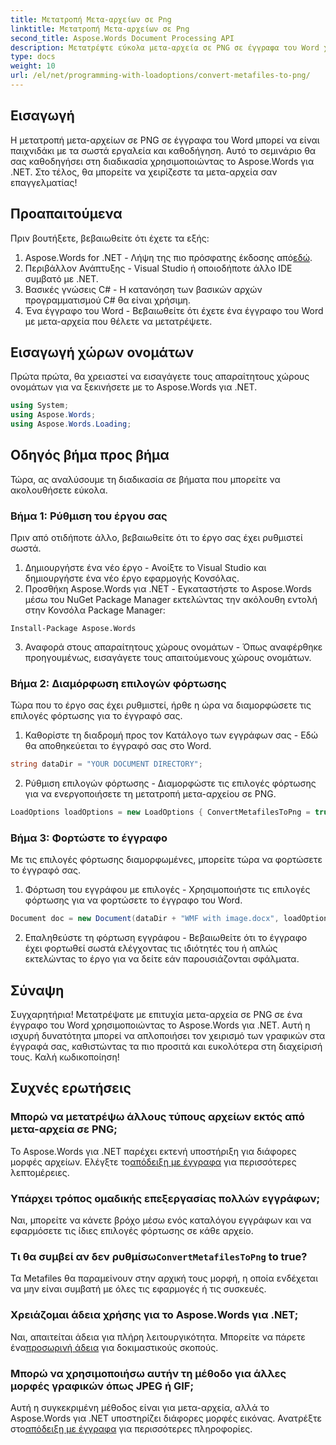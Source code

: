 ```yaml
---
title: Μετατροπή Μετα-αρχείων σε Png
linktitle: Μετατροπή Μετα-αρχείων σε Png
second_title: Aspose.Words Document Processing API
description: Μετατρέψτε εύκολα μετα-αρχεία σε PNG σε έγγραφα του Word χρησιμοποιώντας το Aspose.Words για .NET με αυτό το βήμα προς βήμα σεμινάριο. Απλοποιήστε τη διαχείριση των εγγράφων σας.
type: docs
weight: 10
url: /el/net/programming-with-loadoptions/convert-metafiles-to-png/
---
```

## Εισαγωγή

Η μετατροπή μετα-αρχείων σε PNG σε έγγραφα του Word μπορεί να είναι παιχνιδάκι με τα σωστά εργαλεία και καθοδήγηση. Αυτό το σεμινάριο θα σας καθοδηγήσει στη διαδικασία χρησιμοποιώντας το Aspose.Words για .NET. Στο τέλος, θα μπορείτε να χειρίζεστε τα μετα-αρχεία σαν επαγγελματίας!

## Προαπαιτούμενα

Πριν βουτήξετε, βεβαιωθείτε ότι έχετε τα εξής:

1.  Aspose.Words for .NET - Λήψη της πιο πρόσφατης έκδοσης από[εδώ](https://releases.aspose.com/words/net/).
2. Περιβάλλον Ανάπτυξης - Visual Studio ή οποιοδήποτε άλλο IDE συμβατό με .NET.
3. Βασικές γνώσεις C# - Η κατανόηση των βασικών αρχών προγραμματισμού C# θα είναι χρήσιμη.
4. Ένα έγγραφο του Word - Βεβαιωθείτε ότι έχετε ένα έγγραφο του Word με μετα-αρχεία που θέλετε να μετατρέψετε.

## Εισαγωγή χώρων ονομάτων

Πρώτα πρώτα, θα χρειαστεί να εισαγάγετε τους απαραίτητους χώρους ονομάτων για να ξεκινήσετε με το Aspose.Words για .NET.

```csharp
using System;
using Aspose.Words;
using Aspose.Words.Loading;
```

## Οδηγός βήμα προς βήμα

Τώρα, ας αναλύσουμε τη διαδικασία σε βήματα που μπορείτε να ακολουθήσετε εύκολα.

### Βήμα 1: Ρύθμιση του έργου σας

Πριν από οτιδήποτε άλλο, βεβαιωθείτε ότι το έργο σας έχει ρυθμιστεί σωστά.

1. Δημιουργήστε ένα νέο έργο - Ανοίξτε το Visual Studio και δημιουργήστε ένα νέο έργο εφαρμογής Κονσόλας.
2. Προσθήκη Aspose.Words για .NET - Εγκαταστήστε το Aspose.Words μέσω του NuGet Package Manager εκτελώντας την ακόλουθη εντολή στην Κονσόλα Package Manager:

```shell
Install-Package Aspose.Words
```

3. Αναφορά στους απαραίτητους χώρους ονομάτων - Όπως αναφέρθηκε προηγουμένως, εισαγάγετε τους απαιτούμενους χώρους ονομάτων.

### Βήμα 2: Διαμόρφωση επιλογών φόρτωσης

Τώρα που το έργο σας έχει ρυθμιστεί, ήρθε η ώρα να διαμορφώσετε τις επιλογές φόρτωσης για το έγγραφό σας.

1. Καθορίστε τη διαδρομή προς τον Κατάλογο των εγγράφων σας - Εδώ θα αποθηκεύεται το έγγραφό σας στο Word.

```csharp
string dataDir = "YOUR DOCUMENT DIRECTORY";
```

2. Ρύθμιση επιλογών φόρτωσης - Διαμορφώστε τις επιλογές φόρτωσης για να ενεργοποιήσετε τη μετατροπή μετα-αρχείου σε PNG.

```csharp
LoadOptions loadOptions = new LoadOptions { ConvertMetafilesToPng = true };
```

### Βήμα 3: Φορτώστε το έγγραφο

Με τις επιλογές φόρτωσης διαμορφωμένες, μπορείτε τώρα να φορτώσετε το έγγραφό σας.

1. Φόρτωση του εγγράφου με επιλογές - Χρησιμοποιήστε τις επιλογές φόρτωσης για να φορτώσετε το έγγραφο του Word.

```csharp
Document doc = new Document(dataDir + "WMF with image.docx", loadOptions);
```

2. Επαληθεύστε τη φόρτωση εγγράφου - Βεβαιωθείτε ότι το έγγραφο έχει φορτωθεί σωστά ελέγχοντας τις ιδιότητές του ή απλώς εκτελώντας το έργο για να δείτε εάν παρουσιάζονται σφάλματα.

## Σύναψη

Συγχαρητήρια! Μετατρέψατε με επιτυχία μετα-αρχεία σε PNG σε ένα έγγραφο του Word χρησιμοποιώντας το Aspose.Words για .NET. Αυτή η ισχυρή δυνατότητα μπορεί να απλοποιήσει τον χειρισμό των γραφικών στα έγγραφά σας, καθιστώντας τα πιο προσιτά και ευκολότερα στη διαχείρισή τους. Καλή κωδικοποίηση!

## Συχνές ερωτήσεις

### Μπορώ να μετατρέψω άλλους τύπους αρχείων εκτός από μετα-αρχεία σε PNG;
 Το Aspose.Words για .NET παρέχει εκτενή υποστήριξη για διάφορες μορφές αρχείων. Ελέγξτε το[απόδειξη με έγγραφα](https://reference.aspose.com/words/net/) για περισσότερες λεπτομέρειες.

### Υπάρχει τρόπος ομαδικής επεξεργασίας πολλών εγγράφων;
Ναι, μπορείτε να κάνετε βρόχο μέσω ενός καταλόγου εγγράφων και να εφαρμόσετε τις ίδιες επιλογές φόρτωσης σε κάθε αρχείο.

###  Τι θα συμβεί αν δεν ρυθμίσω`ConvertMetafilesToPng` to true?
Τα Metafiles θα παραμείνουν στην αρχική τους μορφή, η οποία ενδέχεται να μην είναι συμβατή με όλες τις εφαρμογές ή τις συσκευές.

### Χρειάζομαι άδεια χρήσης για το Aspose.Words για .NET;
 Ναι, απαιτείται άδεια για πλήρη λειτουργικότητα. Μπορείτε να πάρετε ένα[προσωρινή άδεια](https://purchase.aspose.com/temporary-license/) για δοκιμαστικούς σκοπούς.

### Μπορώ να χρησιμοποιήσω αυτήν τη μέθοδο για άλλες μορφές γραφικών όπως JPEG ή GIF;
 Αυτή η συγκεκριμένη μέθοδος είναι για μετα-αρχεία, αλλά το Aspose.Words για .NET υποστηρίζει διάφορες μορφές εικόνας. Ανατρέξτε στο[απόδειξη με έγγραφα](https://reference.aspose.com/words/net/) για περισσότερες πληροφορίες.
